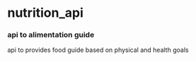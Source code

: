 # nutrition_api

### api to alimentation guide


api to provides food guide based on physical and health goals
